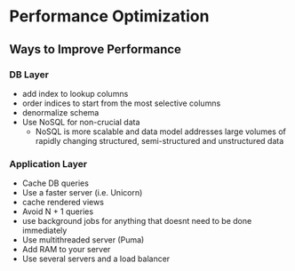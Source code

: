 # Performance Optimization

## Ways to Improve Performance

### DB Layer
* add index to lookup columns
* order indices to start from the most selective columns
* denormalize schema
* Use NoSQL for non-crucial data
  * NoSQL is more scalable and data model addresses large volumes of rapidly changing structured, semi-structured and unstructured data

### Application Layer
* Cache DB queries
* Use a faster server (i.e. Unicorn)
* cache rendered views
* Avoid N + 1 queries
* use background jobs for anything that doesnt need to be done immediately 
* Use multithreaded server (Puma)
* Add RAM to your server
* Use several servers and a load balancer